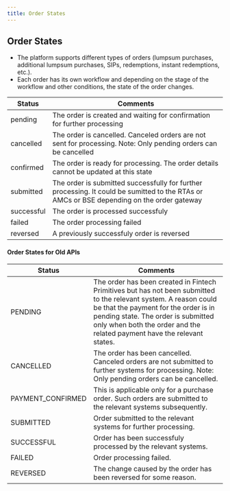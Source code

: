 ```yaml
---
title: Order States
---
```

## Order States

- The platform supports different types of orders (lumpsum purchases, additional lumpsum purchases, SIPs, redemptions, instant redemptions, etc.). 
- Each order has its own workflow and depending on the stage of the workflow and other conditions, the state of the order changes.

|Status|Comments|
|---|---|
|pending|The order is created and waiting for confirmation for further processing|
|cancelled|The order is cancelled. Canceled orders are not sent for processing. Note: Only pending orders can be cancelled|
|confirmed|The order is ready for processing. The order details cannot be updated at this state|
|submitted|The order is submitted successfully for further processing. It could be sumitted to the RTAs or AMCs or BSE depending on the order gateway|
|successful|The order is processed successfuly|
|failed|The order processing failed|
|reversed|A previously successfuly order is reversed|



#### Order States for Old APIs

|Status|Comments|
|---|---|
|PENDING|The order has been created in Fintech Primitives but has not been submitted to the relevant system. A reason could be that the payment for the order is in pending state. The order is submitted only when both the order and the related payment have the relevant states. |
|CANCELLED|The order has been cancelled. Canceled orders are not submitted to further systems for processing. Note: Only pending orders can be cancelled.|
|PAYMENT_CONFIRMED|This is applicable only for a purchase order. Such orders are submitted to the relevant systems subsequently. |
|SUBMITTED|Order submitted to the relevant systems for further processing.|
|SUCCESSFUL|Order has been successfuly processed by the relevant systems.|
|FAILED|Order processing failed.|
|REVERSED|The change caused by the order has been reversed for some reason.|